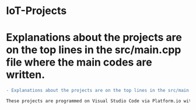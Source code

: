 # IoT-Projects
# Explanations about the projects are on the top lines in the src/main.cpp file where the main codes are written.
```diff
- Explanations about the projects are on the top lines in the src/main.cpp file where the main codes are written.

These projects are programmed on Visual Studio Code via Platform.io with ESP32uC and ESP8266 microcontrollers and some sensors.
